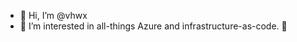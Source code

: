 - 👋 Hi, I’m @vhwx
- 👀 I’m interested in all-things Azure and infrastructure-as-code. 🚀

<!---
vhw18/vhw18 is a ✨ special ✨ repository because its `README.md` (this file) appears on your GitHub profile.
You can click the Preview link to take a look at your changes.
--->
